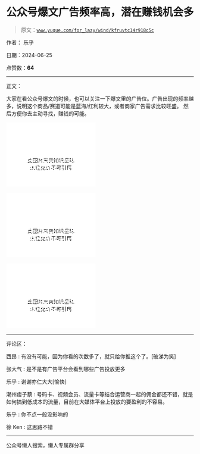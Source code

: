 # 公众号爆文广告频率高，潜在赚钱机会多

> 原文：[`www.yuque.com/for_lazy/wind/kfruvtc14r918c5c`](https://www.yuque.com/for_lazy/wind/kfruvtc14r918c5c)

作者： 乐乎

日期：2024-06-25

点赞数：**64**

* * *

正文：

大家在看公众号爆文的时候，也可以关注一下爆文里的广告位。广告出现的频率越多，说明这个商品/赛道可能是蓝海/红利较大，或者商家广告需求比较旺盛。
然后方便你去主动寻找，赚钱的可能。

![](img/8ebf63385b884dfa9c7b5a8f836b266b.png "None")

![](img/adf3f65102398ee5153c22c6868b28f7.png "None")

![](img/546f214a8e327ba2e739efde13e38b7e.png "None")

* * *

评论区：

西昂 : 有没有可能，因为你看的次数多了，就只给你推这个了。[破涕为笑]

张大气 : 是不是有广告平台会看到哪些广告投放更多

乐乎 : 谢谢亦仁大大[愉快]

潮州痞子蔡 : 号码卡、视频会员、流量卡等结合运营商一起的佣金都还不错，就是如何搞到低成本的流量，目前在大媒体平台上投放的要盈利的不容易。

乐乎 : 你不点一般没影响的

徐 Ken : 这思路不错

* * *

公众号懒人搜索，懒人专属群分享